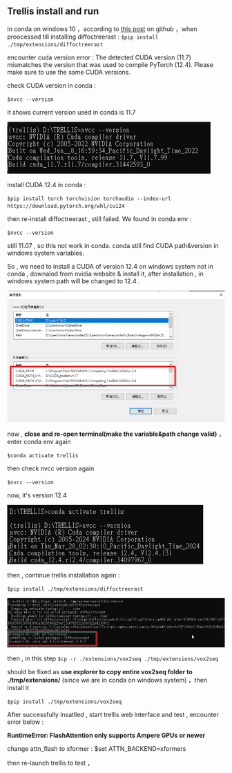 ## Trellis install and run

in conda on windows 10 ，according to [this post](https://https://github.com/microsoft/TRELLIS/issues/3#issuecomment-2524713914) on github ，when proocessed till installing diffoctreerast :
`$pip install ./tmp/extensions/diffoctreerast`

encounter  cuda version error : The detected CUDA version (11.7) mismatches the version that was used to compile
PyTorch (12.4). Please make sure to use the same CUDA versions.

check CUDA version in conda :

`$nvcc --version`

it shows current version used in conda is 11.7

![](assets/20250130_145422_image.png)

install CUDA 12.4 in conda :

`$pip install torch torchvision torchaudio --index-url https://download.pytorch.org/whl/cu124`

then re-install diffoctreerast , still failed. We found in conda env :

`$nvcc --version`

still 11.07 , so this not work in conda. conda still find CUDA path&version in windows system variables.

So , we need to install a CUDA of version 12.4 on windows system not in conda , downalod from nvidia website & install it,
after installation , in windows system path will be changed to 12.4 .

![](assets/20250131_080831_image.png)

now , **close and re-open terminal(make the variable&path change valid)** ， enter conda env again

`$conda activate trellis`

then check nvcc version again

`$nvcc --version `

now, it's version 12.4

![](assets/20250131_081201_image.png)

then , continue trellis installation again :

`$pip install ./tmp/extensions/diffoctreerast`

![alt text](image.png)

then , in this step
`$cp -r ./extensions/vox2seq ./tmp/extensions/vox2seq`

should be fixed as **use explorer to copy entire vox2seq folder to ./tmp/extensions/**
(since we are in conda on windows system) ，then install it

`$pip install ./tmp/extensions/vox2seq`

After successfully insatlled , start trellis web interface and test , encounter error below :

**RuntimeError: FlashAttention only supports Ampere GPUs or newer**

change attn_flash to xformer :
$set ATTN_BACKEND=xformers

then re-launch trellis to test ， 